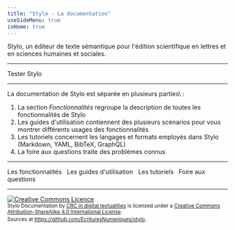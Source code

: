 ```yaml
---
title: "Stylo - La documentation"
useSideMenu: true
isHome: true
---
```


Stylo, un éditeur de texte sémantique pour l'édition scientifique en lettres et en sciences humaines et sociales.

---

<link-button href="https://stylo.huma-num.fr" size="small" color="default">Tester Stylo</link-button> &nbsp;

---

La documentation de Stylo est séparée en plusieurs parties\ :

1. La section _Fonctionnalités_ regroupe la description de toutes les fonctionnalités de Stylo
2. Les guides d'utilisation contiennent des plusieurs scénarios pour vous montrer différents usages des fonctionnalités
3. Les tutoriels concernent les langages et formats employés dans Stylo (Markdown, YAML, BibTeX, GraphQL)
4. La foire aux questions traite des problèmes connus

---

<link-button href="/fr/fonctionnalites" size="small" color="default">Les fonctionnalités</link-button> &nbsp;
<link-button href="/fr/guides_utilisation" size="small" color="default">Les guides d'utilisation</link-button> &nbsp;
<link-button href="/fr/tutoriels" size="small" color="default">Les tutoriels</link-button> &nbsp;
<link-button href="/fr/faq" size="small" color="default">Foire aux questions</link-button> &nbsp;

---

<a rel="license" href="http://creativecommons.org/licenses/by-sa/4.0/"><img alt="Creative Commons Licence" style="border-width:0" src="https://i.creativecommons.org/l/by-sa/4.0/88x31.png" /></a><br /><small><span xmlns:dct="http://purl.org/dc/terms/" property="dct:title">Stylo Documentation</span> by <a xmlns:cc="http://creativecommons.org/ns#" href="http://ecrituresnumeriques.ca/" property="cc:attributionName" rel="cc:attributionURL">CRC in digital textualities</a> is licensed under a <a rel="license" href="http://creativecommons.org/licenses/by-sa/4.0/">Creative Commons Attribution-ShareAlike 4.0 International License</a>. <br />Sources at <a xmlns:dct="http://purl.org/dc/terms/" href="https://github.com/EcrituresNumeriques/stylo/tree/master/docs" rel="dct:source">https://github.com/EcrituresNumeriques/stylo</a></small>.
